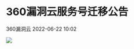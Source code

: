 #  360漏洞云服务号迁移公告   
 360漏洞云   2022-06-22 10:02  
  
![](https://mmbiz.qpic.cn/mmbiz_jpg/GEQRwQFvibyL9h806SrcmW6HSCN6orkfu47XicVyt5N0UDPxBiaJiaySjdSWREGgfEZpMX0pvOJSEiclEBAln3Jh9GQ/640?wx_fmt=jpeg "")  
